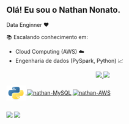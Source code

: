 ## Olá! Eu sou o Nathan Nonato.

Data Enginner ❤️

📚 Escalando conhecimento em:
* Cloud Computing (AWS) ☁️
* Engenharia de dados (PySpark, Python) 📈


<div align="center">
  <a href="https://github.com/NathanNonato">
  <img height="170em" src="https://github-readme-stats.vercel.app/api?username=NathanNonato&show_icons=true&theme=dark&include_all_commits=true&count_private=true"/>
  <img height="170em" src="https://github-readme-stats.vercel.app/api/top-langs/?username=NathanNonato&layout=compact&langs_count=7&theme=dark"/>
</div>
  
<div style="display: inline_block"><br>
  <img align="center" alt="nathan-Python" height="40" width="50" src="https://raw.githubusercontent.com/devicons/devicon/master/icons/python/python-original.svg">
  <img align="center" alt="nathan-MySQL" height="50" width="60" src="https://cdn.jsdelivr.net/gh/devicons/devicon/icons/mysql/mysql-original-wordmark.svg">
  <img align="center" alt="nathan-AWS" height="60" width="70" src="https://cdn.jsdelivr.net/gh/devicons/devicon/icons/amazonwebservices/amazonwebservices-original-wordmark.svg">
</div>
  
## 
  
<div> 
  <a href="https://www.linkedin.com/in/nathannonatobaptista/" target="_blank"><img src="https://img.shields.io/badge/-LinkedIn-%230077B5?style=for-the-badge&logo=linkedin&logoColor=white" target="_blank"></a>
  <a href="mailto:nathan_nonato01@hotmail.com" target="_blank"><img src="https://img.shields.io/badge/Microsoft_Outlook-0078D4?style=for-the-badge&logo=microsoft-outlook&logoColor=white" target="_blank"></a>
</div>

